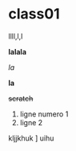 # class01

llll,l,l

**lalala**

*la*

__la__

~~scratch~~

1. ligne numero 1
2. ligne 2

kljjkhuk ]
uihu
